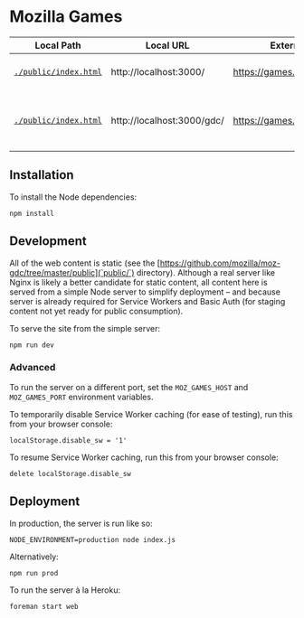 # Mozilla Games

Local Path | Local URL  | External URL | Description
---------- | ---------- | ------------ | -----------
[`./public/index.html`](https://github.com/mozilla/moz-gdc/blob/master/public/index.html) | http://localhost:3000/ | https://games.mozilla.org/ | Redirects to `/gdc/` for now
[`./public/index.html`](https://github.com/mozilla/moz-gdc/blob/master/public/gdc/) | http://localhost:3000/gdc/ | https://games.mozilla.org/gdc/ | Conference mini site for Mozilla's presence at [GDC 2015](http://www.gdconf.com/)


## Installation

To install the Node dependencies:

    npm install


## Development

All of the web content is static (see the [https://github.com/mozilla/moz-gdc/tree/master/public](`public/`) directory). Although a real server like Nginx is likely a better candidate for static content, all content here is served from a simple Node server to simplify deployment – and because server is already required for Service Workers and Basic Auth (for staging content not yet ready for public consumption).

To serve the site from the simple server:

    npm run dev

### Advanced

To run the server on a different port, set the `MOZ_GAMES_HOST` and `MOZ_GAMES_PORT` environment variables.

To temporarily disable Service Worker caching (for ease of testing), run this from your browser console:

    localStorage.disable_sw = '1'

To resume Service Worker caching, run this from your browser console:

    delete localStorage.disable_sw


## Deployment

In production, the server is run like so:

    NODE_ENVIRONMENT=production node index.js

Alternatively:

    npm run prod

To run the server à la Heroku:

    foreman start web
